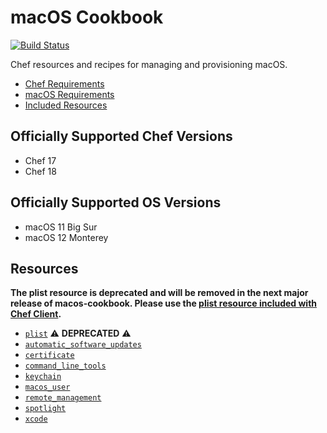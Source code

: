 # macOS Cookbook

[![Build Status](https://dev.azure.com/office/OE/_apis/build/status/microsoft.macos-cookbook?repoName=microsoft%2Fmacos-cookbook&branchName=master)](https://dev.azure.com/office/OE/_build/latest?definitionId=17314&repoName=microsoft%2Fmacos-cookbook&branchName=master)

Chef resources and recipes for managing and provisioning macOS.

- [Chef Requirements](#officially-supported-chef-versions)
- [macOS Requirements](#officially-supported-os-versions)
- [Included Resources](#resources)

## Officially Supported Chef Versions

- Chef 17
- Chef 18

## Officially Supported OS Versions

- macOS 11 Big Sur
- macOS 12 Monterey

## Resources
**The plist resource is deprecated and will be removed in the next major release of macos-cookbook. Please use the [plist resource included with Chef Client](https://docs.chef.io/resources/plist/).**

- [`plist`](https://github.com/Microsoft/macos-cookbook/blob/master/documentation/resource_plist.md) :warning: **DEPRECATED** :warning:
- [`automatic_software_updates`](https://github.com/Microsoft/macos-cookbook/blob/master/documentation/resource_automatic_software_updates.md)
- [`certificate`](https://github.com/Microsoft/macos-cookbook/blob/master/documentation/resource_certificate.md)
- [`command_line_tools`](https://github.com/Microsoft/macos-cookbook/blob/master/documentation/resource_command_line_tools.md)
- [`keychain`](https://github.com/Microsoft/macos-cookbook/blob/master/documentation/resource_keychain.md)
- [`macos_user`](https://github.com/Microsoft/macos-cookbook/blob/master/documentation/resource_macos_user.md)
- [`remote_management`](https://github.com/Microsoft/macos-cookbook/blob/master/documentation/resource_remote_management.md)
- [`spotlight`](https://github.com/Microsoft/macos-cookbook/blob/master/documentation/resource_spotlight.md)
- [`xcode`](https://github.com/Microsoft/macos-cookbook/blob/master/documentation/resource_xcode.md)
